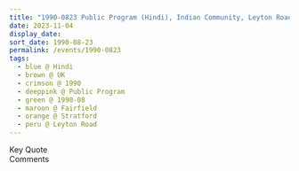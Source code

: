 ```yaml
---
title: "1990-0823 Public Program (Hindi), Indian Community, Leyton Road, Stratford, Fairfield, UK"
date: 2023-11-04
display_date: 
sort_date: 1990-08-23
permalink: /events/1990-0823
tags:
  - blue @ Hindi
  - brown @ UK
  - crimson @ 1990
  - deeppink @ Public Program
  - green @ 1990-08
  - maroon @ Fairfield
  - orange @ Stratford
  - peru @ Leyton Road
---
```


<wave-list>
  <list-title color="green" width="75">Key Quote</list-title>
  <list-item color="BlanchedAlmond"  width="200"></list-item>
  <list-item color="Lavender"></list-item>
  <list-item color="BlanchedAlmond"></list-item>
</wave-list>

<br>

<wave-list>
  <list-title color="green" width="75">Comments</list-title>
  <list-item color="BlanchedAlmond"  width="200"></list-item>
  <list-item color="Lavender"></list-item>
  <list-item color="BlanchedAlmond"></list-item>
</wave-list>